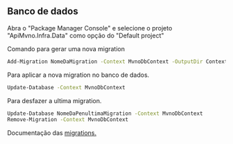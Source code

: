 ## Banco de dados

Abra o "Package Manager Console" e selecione o projeto "ApiMvno.Infra.Data" como opção do "Default project"

Comando para gerar uma nova migration
```bash
Add-Migration NomeDaMigration -Context MvnoDbContext -OutputDir Contexts/MvnoDb/Migrations
```
Para aplicar a nova migration no banco de dados.
```bash
Update-Database -Context MvnoDbContext
```

Para desfazer a ultima migration.
```bash
Update-Database NomeDaPenultimaMigration -Context MvnoDbContext
Remove-Migration -Context MvnoDbContext
```

Documentação das [migrations.](https://docs.microsoft.com/pt-br/ef/core/managing-schemas/migrations/)
